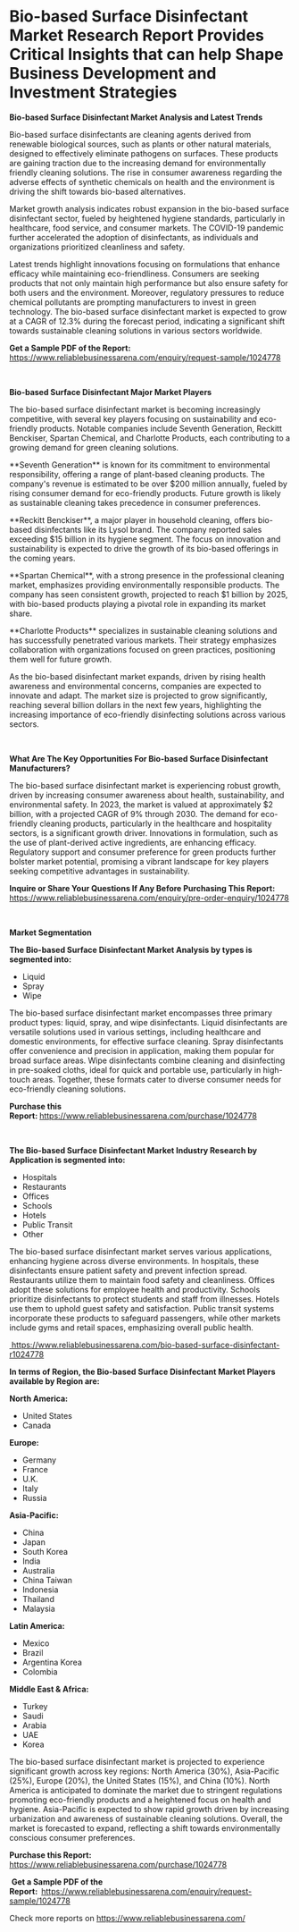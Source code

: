 <p><h1>Bio-based Surface Disinfectant Market Research Report Provides Critical Insights that can help Shape Business Development and Investment Strategies</h1></p><p><strong>Bio-based Surface Disinfectant Market Analysis and Latest Trends</strong></p>
<p><p>Bio-based surface disinfectants are cleaning agents derived from renewable biological sources, such as plants or other natural materials, designed to effectively eliminate pathogens on surfaces. These products are gaining traction due to the increasing demand for environmentally friendly cleaning solutions. The rise in consumer awareness regarding the adverse effects of synthetic chemicals on health and the environment is driving the shift towards bio-based alternatives.</p><p>Market growth analysis indicates robust expansion in the bio-based surface disinfectant sector, fueled by heightened hygiene standards, particularly in healthcare, food service, and consumer markets. The COVID-19 pandemic further accelerated the adoption of disinfectants, as individuals and organizations prioritized cleanliness and safety. </p><p>Latest trends highlight innovations focusing on formulations that enhance efficacy while maintaining eco-friendliness. Consumers are seeking products that not only maintain high performance but also ensure safety for both users and the environment. Moreover, regulatory pressures to reduce chemical pollutants are prompting manufacturers to invest in green technology. The bio-based surface disinfectant market is expected to grow at a CAGR of 12.3% during the forecast period, indicating a significant shift towards sustainable cleaning solutions in various sectors worldwide.</p></p>
<p><strong>Get a Sample PDF of the Report:&nbsp;</strong> <a href="https://www.reliablebusinessarena.com/enquiry/request-sample/1024778?utm_campaign=1943&utm_medium=2&utm_source=Github&utm_content=ia&utm_term=01022025&utm_id=bio-based-surface-disinfectant">https://www.reliablebusinessarena.com/enquiry/request-sample/1024778</a></p>
<p>&nbsp;</p>
<p><strong>Bio-based Surface Disinfectant Major Market Players</strong></p>
<p><p>The bio-based surface disinfectant market is becoming increasingly competitive, with several key players focusing on sustainability and eco-friendly products. Notable companies include Seventh Generation, Reckitt Benckiser, Spartan Chemical, and Charlotte Products, each contributing to a growing demand for green cleaning solutions.</p><p>**Seventh Generation** is known for its commitment to environmental responsibility, offering a range of plant-based cleaning products. The company's revenue is estimated to be over $200 million annually, fueled by rising consumer demand for eco-friendly products. Future growth is likely as sustainable cleaning takes precedence in consumer preferences.</p><p>**Reckitt Benckiser**, a major player in household cleaning, offers bio-based disinfectants like its Lysol brand. The company reported sales exceeding $15 billion in its hygiene segment. The focus on innovation and sustainability is expected to drive the growth of its bio-based offerings in the coming years.</p><p>**Spartan Chemical**, with a strong presence in the professional cleaning market, emphasizes providing environmentally responsible products. The company has seen consistent growth, projected to reach $1 billion by 2025, with bio-based products playing a pivotal role in expanding its market share.</p><p>**Charlotte Products** specializes in sustainable cleaning solutions and has successfully penetrated various markets. Their strategy emphasizes collaboration with organizations focused on green practices, positioning them well for future growth.</p><p>As the bio-based disinfectant market expands, driven by rising health awareness and environmental concerns, companies are expected to innovate and adapt. The market size is projected to grow significantly, reaching several billion dollars in the next few years, highlighting the increasing importance of eco-friendly disinfecting solutions across various sectors.</p></p>
<p>&nbsp;</p>
<p><strong>What Are The Key Opportunities For Bio-based Surface Disinfectant Manufacturers?</strong></p>
<p><p>The bio-based surface disinfectant market is experiencing robust growth, driven by increasing consumer awareness about health, sustainability, and environmental safety. In 2023, the market is valued at approximately $2 billion, with a projected CAGR of 9% through 2030. The demand for eco-friendly cleaning products, particularly in the healthcare and hospitality sectors, is a significant growth driver. Innovations in formulation, such as the use of plant-derived active ingredients, are enhancing efficacy. Regulatory support and consumer preference for green products further bolster market potential, promising a vibrant landscape for key players seeking competitive advantages in sustainability.</p></p>
<p><strong>Inquire or Share Your Questions If Any Before Purchasing This Report:</strong> <a href="https://www.reliablebusinessarena.com/enquiry/pre-order-enquiry/1024778?utm_campaign=1943&utm_medium=2&utm_source=Github&utm_content=ia&utm_term=01022025&utm_id=bio-based-surface-disinfectant">https://www.reliablebusinessarena.com/enquiry/pre-order-enquiry/1024778</a></p>
<p>&nbsp;</p>
<p><strong>Market Segmentation</strong></p>
<p><strong>The Bio-based Surface Disinfectant Market Analysis by types is segmented into:</strong></p>
<p><ul><li>Liquid</li><li>Spray</li><li>Wipe</li></ul></p>
<p><p>The bio-based surface disinfectant market encompasses three primary product types: liquid, spray, and wipe disinfectants. Liquid disinfectants are versatile solutions used in various settings, including healthcare and domestic environments, for effective surface cleaning. Spray disinfectants offer convenience and precision in application, making them popular for broad surface areas. Wipe disinfectants combine cleaning and disinfecting in pre-soaked cloths, ideal for quick and portable use, particularly in high-touch areas. Together, these formats cater to diverse consumer needs for eco-friendly cleaning solutions.</p></p>
<p><strong>Purchase this Report:&nbsp;</strong><a href="https://www.reliablebusinessarena.com/purchase/1024778?utm_campaign=1943&utm_medium=2&utm_source=Github&utm_content=ia&utm_term=01022025&utm_id=bio-based-surface-disinfectant">https://www.reliablebusinessarena.com/purchase/1024778</a></p>
<p>&nbsp;</p>
<p><strong>The Bio-based Surface Disinfectant Market Industry Research by Application is segmented into:</strong></p>
<p><ul><li>Hospitals</li><li>Restaurants</li><li>Offices</li><li>Schools</li><li>Hotels</li><li>Public Transit</li><li>Other</li></ul></p>
<p><p>The bio-based surface disinfectant market serves various applications, enhancing hygiene across diverse environments. In hospitals, these disinfectants ensure patient safety and prevent infection spread. Restaurants utilize them to maintain food safety and cleanliness. Offices adopt these solutions for employee health and productivity. Schools prioritize disinfectants to protect students and staff from illnesses. Hotels use them to uphold guest safety and satisfaction. Public transit systems incorporate these products to safeguard passengers, while other markets include gyms and retail spaces, emphasizing overall public health.</p></p>
<p><a href="https://www.reliablebusinessarena.com/bio-based-surface-disinfectant-r1024778?utm_campaign=1943&utm_medium=2&utm_source=Github&utm_content=ia&utm_term=01022025&utm_id=bio-based-surface-disinfectant">&nbsp;https://www.reliablebusinessarena.com/bio-based-surface-disinfectant-r1024778</a></p>
<p><strong>In terms of Region, the Bio-based Surface Disinfectant Market Players available by Region are:</strong></p>
<p>
    <p> <strong> North America: </strong>
        <ul>
            <li>United States</li>
            <li>Canada</li>
        </ul>
        </p> 
    <p> <strong> Europe: </strong>
        <ul>
            <li>Germany</li>
            <li>France</li>
            <li>U.K.</li>
            <li>Italy</li>
            <li>Russia</li>
        </ul>
        </p> 
    <p> <strong> Asia-Pacific: </strong>
        <ul>
            <li>China</li>
            <li>Japan</li>
            <li>South Korea</li>
            <li>India</li>
            <li>Australia</li>
            <li>China Taiwan</li>
            <li>Indonesia</li>
            <li>Thailand</li>
            <li>Malaysia</li>
        </ul>
        </p> 
    <p> <strong> Latin America: </strong>
        <ul>
            <li>Mexico</li>
            <li>Brazil</li>
            <li>Argentina Korea</li>
            <li>Colombia</li>
        </ul>
        </p> 
    <p> <strong> Middle East & Africa: </strong>
        <ul>
            <li>Turkey</li>
            <li>Saudi</li>
            <li>Arabia</li>
            <li>UAE</li>
            <li>Korea</li>
        </ul>
    </p>
    </p>
<p><p>The bio-based surface disinfectant market is projected to experience significant growth across key regions: North America (30%), Asia-Pacific (25%), Europe (20%), the United States (15%), and China (10%). North America is anticipated to dominate the market due to stringent regulations promoting eco-friendly products and a heightened focus on health and hygiene. Asia-Pacific is expected to show rapid growth driven by increasing urbanization and awareness of sustainable cleaning solutions. Overall, the market is forecasted to expand, reflecting a shift towards environmentally conscious consumer preferences.</p></p>
<p><strong>Purchase this Report: </strong><a href="https://www.reliablebusinessarena.com/purchase/1024778?utm_campaign=1943&utm_medium=2&utm_source=Github&utm_content=ia&utm_term=01022025&utm_id=bio-based-surface-disinfectant">https://www.reliablebusinessarena.com/purchase/1024778</a></p>
<p>&nbsp;<strong>Get a Sample PDF of the Report:&nbsp;&nbsp;</strong><a href="https://www.reliablebusinessarena.com/enquiry/request-sample/1024778?utm_campaign=1943&utm_medium=2&utm_source=Github&utm_content=ia&utm_term=01022025&utm_id=bio-based-surface-disinfectant">https://www.reliablebusinessarena.com/enquiry/request-sample/1024778</a></p>
<p><strong></strong></p>
<p>Check more reports on <a href="https://www.reliablebusinessarena.com/?utm_campaign=1943&utm_medium=2&utm_source=Github&utm_content=ia&utm_term=01022025&utm_id=bio-based-surface-disinfectant">https://www.reliablebusinessarena.com/</a></p>